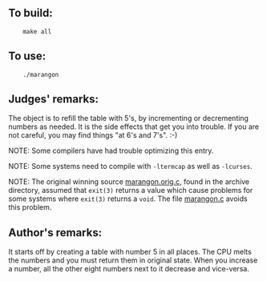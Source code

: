 ## To build:

``` <!---sh-->
    make all
```


## To use:

``` <!---sh-->
    ./marangon
```


## Judges' remarks:

The object is to refill the table with 5's, by incrementing or decrementing
numbers as needed.  It is the side effects that get you into trouble.  If you
are not careful, you may find things "at 6's and 7's".  :-)

NOTE: Some compilers have had trouble optimizing this entry.

NOTE: Some systems need to compile with `-ltermcap` as well as `-lcurses`.

NOTE: The original winning source [marangon.orig.c](marangon.orig.c), found in
the archive directory, assumed that `exit(3)` returns a value which cause
problems for some systems where `exit(3)` returns a `void`.  The file
[marangon.c](%%REPO_URL%%/1992/marangon/marangon.c) avoids this problem.


## Author's remarks:

It starts off by creating a table with number 5 in all places.  The CPU melts
the numbers and you must return them in original state.  When you increase a
number, all the other eight numbers next to it decrease and vice-versa.


<!--

    Copyright © 1984-2024 by Landon Curt Noll. All Rights Reserved.

    You are free to share and adapt this file under the terms of this license:

	Creative Commons Attribution-ShareAlike 4.0 International (CC BY-SA 4.0)

    For more information, see:

	https://creativecommons.org/licenses/by-sa/4.0/

-->
